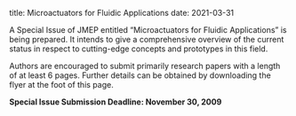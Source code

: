 title: Microactuators for Fluidic Applications
date: 2021-03-31

A Special Issue of JMEP entitled “Microactuators for
Fluidic Applications” is being prepared. It intends to give a comprehensive overview of the current status in respect to cutting-edge concepts and prototypes in this field.
<!--break-->
Authors are encouraged to submit primarily research papers with a length of at least 6 pages. Further details can be obtained by downloading the flyer at the foot of this page.  

**Special Issue Submission Deadline: November 30, 2009**